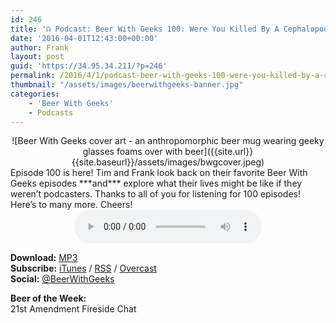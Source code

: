 ```yaml
---
id: 246
title: '☊ Podcast: Beer With Geeks 100: Were You Killed By A Cephalopod?'
date: '2016-04-01T12:43:00+00:00'
author: Frank
layout: post
guid: 'https://34.95.34.211/?p=246'
permalink: /2016/4/1/podcast-beer-with-geeks-100-were-you-killed-by-a-cephalopod/
thumbnail: "/assets/images/beerwithgeeks-banner.jpg"
categories:
    - 'Beer With Geeks'
    - Podcasts
---
```

<div markdown="1" style="text-align: center;">
![Beer With Geeks cover art - an anthropomorphic beer mug wearing geeky glasses foams over with beer]({{site.url}}{{site.baseurl}}/assets/images/bwgcover.jpeg)
</div>
Episode 100 is here! Tim and Frank look back on their favorite Beer With Geeks episodes ***and*** explore what their lives might be like if they weren’t podcasters. Thanks to all of you for listening for 100 episodes! Here’s to many more. Cheers!

<div markdown="1" style="text-align: center;">
<audio controls="controls"><source src="http://www.podtrac.com/pts/redirect.mp3/archive.org/download/BWG100/BWG100.mp3" type="audio/mpeg"></source><embed height="80px" width="100px"></embed> Your browser does not support this audio</audio>
</div>

**Download:** [MP3](http://www.podtrac.com/pts/redirect.mp3/archive.org/download/BWG100/BWG100.mp3)  
**Subscribe:** [iTunes](https://itunes.apple.com/us/podcast/beer-with-geeks/id910485914?mt=2) / [RSS](http://feeds.feedburner.com/beerwithgeeks) / [Overcast](https://overcast.fm/itunes910485914/beer-with-geeks-a-geek-pop-culture-podcast)  
**Social:** [@BeerWithGeeks](https://twitter.com/beerwithgeeks)

**Beer of the Week:**   
21st Amendment Fireside Chat